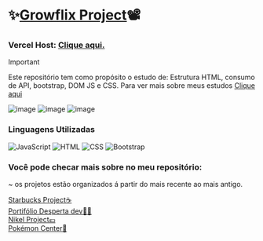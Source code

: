 # ✨[Growflix Project](https://growflix-project.vercel.app/)📽️
<h3>Vercel Host: <a href="https://growflix-project.vercel.app/" target="_blank">Clique aqui.</a></h3>

> [!IMPORTANT]
> Este repositório tem como propósito o estudo de: Estrutura HTML, consumo de API, bootstrap, DOM JS e CSS. Para ver mais sobre meus estudos [Clique aqui](https://github.com/Marccelo125/Growdev-exercicios)</br>

![image](https://github.com/Marccelo125/growflix/assets/127633664/0466ab04-bed7-4a96-b714-10f85d1f4574)
![image](https://github.com/Marccelo125/growflix/assets/127633664/1b42d502-114f-440f-a6b3-ead46b047202)
![image](https://github.com/Marccelo125/growflix/assets/127633664/3c510c1b-4b0d-4cb4-985a-ab7b567e9056)

### Linguagens Utilizadas <br />
![JavaScript](https://img.shields.io/badge/JavaScript-1f1f1f?style=for-the-badge&logo=javascript&logoColor=yellow)
![HTML](https://img.shields.io/badge/Html5-f25e02?style=for-the-badge&logo=html5&logoColor=white)
![CSS](https://img.shields.io/badge/CSS3-2d84e0?style=for-the-badge&logo=css3&logoColor=white)
![Bootstrap](https://img.shields.io/badge/Bootstrap-563D7C?style=for-the-badge&logo=bootstrap&logoColor=white)

### Você pode checar mais sobre no meu repositório:</br>
~ os projetos estão organizados á partir do mais recente ao mais antigo.

[Starbucks Project☕](https://github.com/Marccelo125/starbucks-shop-prj) </br>
[Portifólio Desperta dev🧑‍💻](https://github.com/Marccelo125/portifolio-desperta-dev) </br>
[Nikel Project💷](https://github.com/Marccelo125/Nikel) </br>
[Pokémon Center🐲](https://github.com/Marccelo125/prj-final-m1-talentos-ti) </br>
